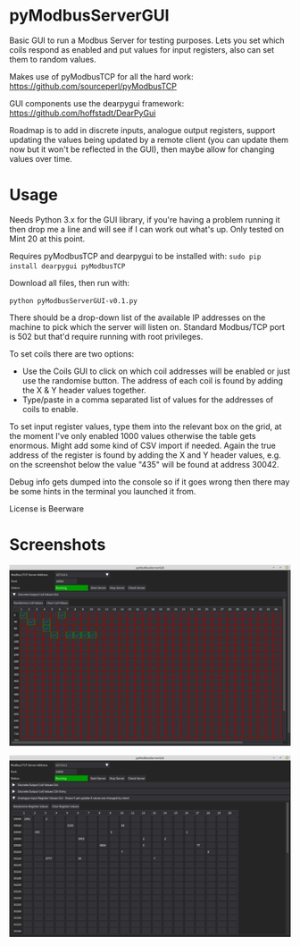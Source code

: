 # pyModbusServerGUI
Basic GUI to run a Modbus Server for testing purposes. Lets you set which coils respond as enabled and put values for input registers, also can set them to random values.

Makes use of pyModbusTCP for all the hard work: https://github.com/sourceperl/pyModbusTCP

GUI components use the dearpygui framework: https://github.com/hoffstadt/DearPyGui

Roadmap is to add in discrete inputs, analogue output registers, support updating the values being updated by a remote client (you can update them now but it won't be reflected in the GUI), then maybe allow for changing values over time.


# Usage
Needs Python 3.x for the GUI library, if you're having a problem running it then drop me a line and will see if I can work out what's up. Only tested on Mint 20 at this point. 

Requires pyModbusTCP and dearpygui to be installed with: 
`sudo pip install dearpygui pyModbusTCP`

Download all files, then run with:

`python pyModbusServerGUI-v0.1.py`

There should be a drop-down list of the available IP addresses on the machine to pick which the server will listen on. Standard Modbus/TCP port is 502 but that'd require running with root privileges. 

To set coils there are two options:
 - Use the Coils GUI to click on which coil addresses will be enabled or just use the randomise button. The address of each coil is found by adding the X & Y header values together.
 - Type/paste in a comma separated list of values for the addresses of coils to enable.

To set input register values, type them into the relevant box on the grid, at the moment I've only enabled 1000 values otherwise the table gets enormous. Might add some kind of CSV import if needed. Again the true address of the register is found by adding the X and Y header values, e.g. on the screenshot below the value "435" will be found at address 30042.


Debug info gets dumped into the console so if it goes wrong then there may be some hints in the terminal you launched it from. 

License is Beerware

# Screenshots

![coil setting](https://github.com/unixhead/pyModbusServerGUI/blob/main/ss-coils-GUI.png?raw=true)

![register setting](https://github.com/unixhead/pyModbusServerGUI/blob/main/ss-input-registers.png?raw=true)
